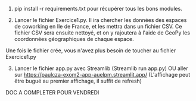 1) pip install -r requirements.txt pour récupérer tous les bons modules.

2) Lancer le fichier Exercice1.py. Il ira chercher les données des espaces de coworking en Ile de France, et les mettra dans un fichier CSV.
Ce fichier CSV sera ensuite nettoyé, et on y rajoutera à l'aide de GeoPy les coordonnées géographiques de chaque espace.

Une fois le fichier crée, vous n'avez plus besoin de toucher au fichier Exercice1.py

3) Lancer le fichier app.py avec Streamlib (Streamlib run app.py) OU aller sur https://paulcza-exom2-app-auelpm.streamlit.app/ (L'affichage peut être bugué au premier affichage, il suffit de refresh)

DOC A COMPLETER POUR VENDREDI
